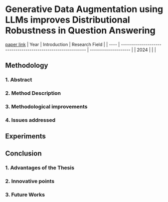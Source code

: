 # Generative Data Augmentation using LLMs improves Distributional Robustness in Question Answering
[paper link](https://arxiv.org/pdf/2309.06358) 
| Year | Introduction                                                         | Research Field                 |
| ---- | ------------------------------------------------------------ | -------------------- |
| 2024 |           |          |

## Methodology

### 1. Abstract

### 2. Method Description 

### 3. Methodological improvements

### 4. Issues addressed 

## Experiments
  
## Conclusion

### 1. Advantages of the Thesis
  
### 2. Innovative points
 
### 3. Future Works

